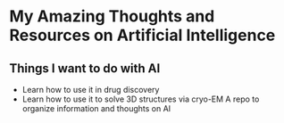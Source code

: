 # My Amazing Thoughts and Resources on Artificial Intelligence
## Things I want to do with AI
* Learn how to use it in drug discovery 
* Learn how to use it to solve 3D structures via cryo-EM
A repo to organize information and thoughts on AI
